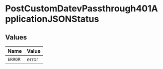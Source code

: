 # PostCustomDatevPassthrough401ApplicationJSONStatus


## Values

| Name    | Value   |
| ------- | ------- |
| `ERROR` | error   |